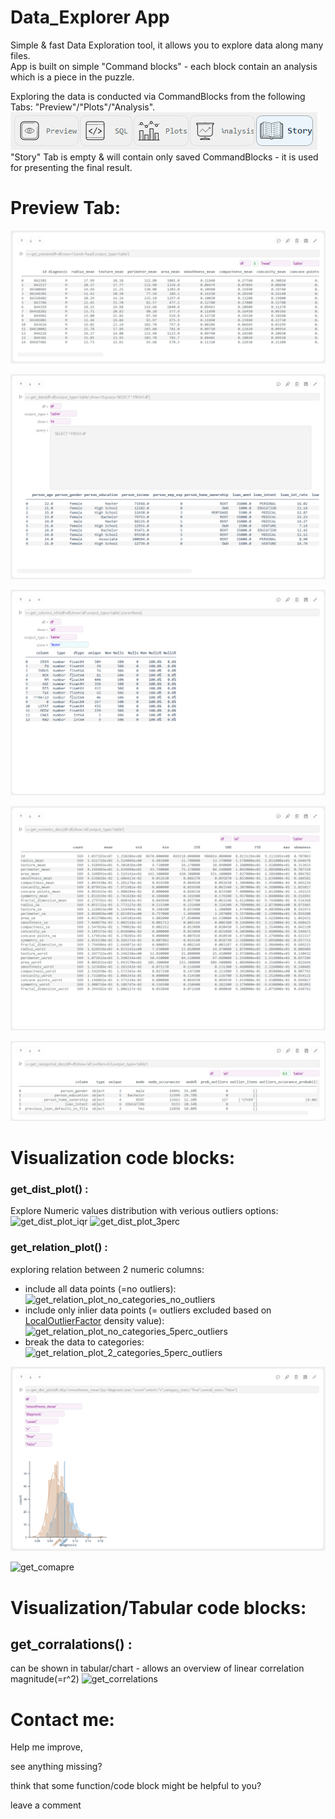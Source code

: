 # Data_Explorer App

Simple & fast Data Exploration tool, it allows you to explore data along many files.  
App is built on simple "Command blocks" - each block contain an analysis which is a piece in the puzzle.  

Exploring the data is conducted via CommandBlocks from the following Tabs:
"Preview"/"Plots"/"Analysis".  
![Tabs](screenshots/tabs.png)  
"Story" Tab is empty & will contain only saved CommandBlocks - it is used for presenting the final result.  

  
# Preview Tab:
![get_preview](screenshots/get_preview.png)

![get_data](screenshots/get_data.png)

![get_columns_info](screenshots/get_columns_info.png)

![get_numerics_desc](screenshots/get_numerics_desc.png)

![get_categorical_desc](screenshots/get_categorical_desc.png)


# Visualization code blocks:
### get_dist_plot() : 
Explore Numeric values distribution with verious outliers options:
![get_dist_plot_iqr](screenshots/get_dist_plot_iqr.png)
![get_dist_plot_3perc](screenshots/get_dist_plot_3perc.png)

### get_relation_plot() : 
exploring relation between 2 numeric columns:
* include all data points (=no outliers):
![get_relation_plot_no_categories_no_outliers](screenshots/get_relation_plot_no_categories_no_outliers.png)
* include only inlier data points (= outliers excluded based on [LocalOutlierFactor](https://scikit-learn.org/1.5/modules/generated/sklearn.neighbors.LocalOutlierFactor.html) density value):
![get_relation_plot_no_categories_5perc_outliers](screenshots/get_relation_plot_no_categories_5perc_outliers.png)
* break the data to categories:
![get_relation_plot_2_categories_5perc_outliers](screenshots/get_relation_plot_2_categories_5perc_outliers.png)



![get_dist_plot](screenshots/get_dist_plot.png)



![get_comapre](screenshots/get_compare.png)

# Visualization/Tabular code blocks:
  ## get_corralations() : 
  can be shown in tabular/chart - allows an overview of linear correlation magnitude(=r^2)
  ![get_correlations](screenshots/get_correlations.png)

# Contact me:
Help me improve,

see anything missing?

think that some function/code block might be helpful to you?

leave a comment 



